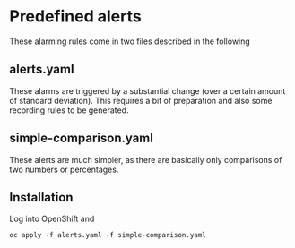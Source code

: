 # Predefined alerts

These alarming rules come in two files described in the following

## alerts.yaml
These alarms are triggered by a substantial change (over a certain
amount of standard deviation). This requires a bit of preparation
and also some recording rules to be generated.

## simple-comparison.yaml

These alerts are much simpler, as there are basically only comparisons
of two numbers or percentages.



## Installation

Log into OpenShift and

```
oc apply -f alerts.yaml -f simple-comparison.yaml
```
